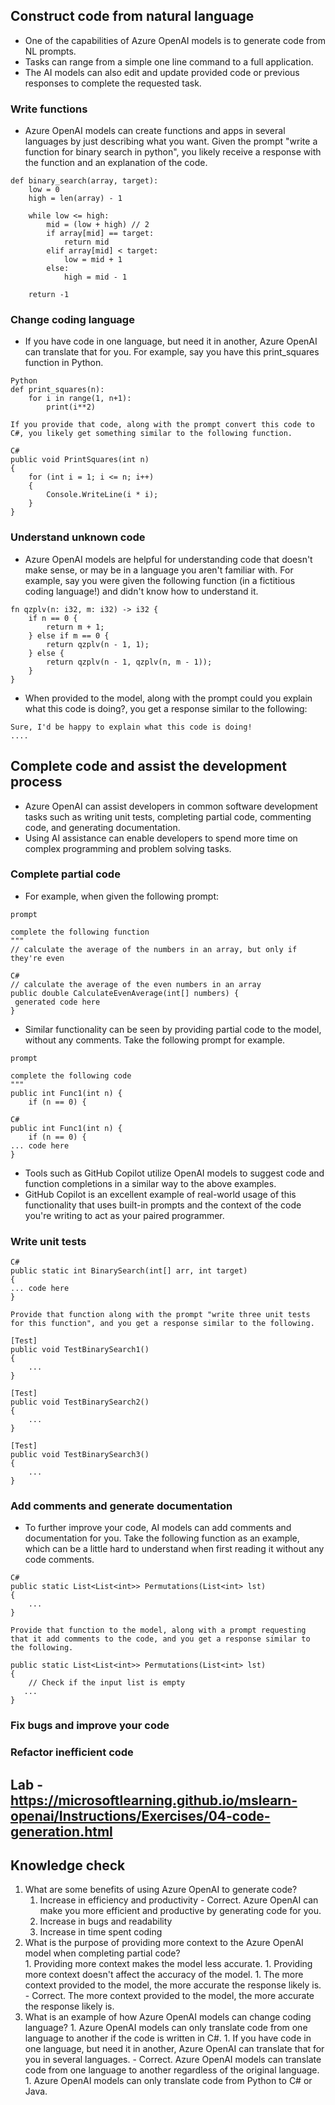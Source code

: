 ## Construct code from natural language
* One of the capabilities of Azure OpenAI models is to generate code from NL prompts. 
* Tasks can range from a simple one line command to a full application. 
* The AI models can also edit and update provided code or previous responses to complete the requested task.

### Write functions
* Azure OpenAI models can create functions and apps in several languages by just describing what you want. Given the prompt "write a function for binary search in python", you likely receive a response with the function and an explanation of the code.
```
def binary_search(array, target):  
    low = 0  
    high = len(array) - 1  
  
    while low <= high:  
        mid = (low + high) // 2  
        if array[mid] == target:  
            return mid  
        elif array[mid] < target:  
            low = mid + 1  
        else:  
            high = mid - 1  
  
    return -1  
```
### Change coding language
* If you have code in one language, but need it in another, Azure OpenAI can translate that for you. For example, say you have this print_squares function in Python.
```
Python
def print_squares(n):  
    for i in range(1, n+1):  
        print(i**2)   

If you provide that code, along with the prompt convert this code to C#, you likely get something similar to the following function.

C#
public void PrintSquares(int n)  
{  
    for (int i = 1; i <= n; i++)  
    {  
        Console.WriteLine(i * i);  
    }  
}  
```

### Understand unknown code
* Azure OpenAI models are helpful for understanding code that doesn't make sense, or may be in a language you aren't familiar with. For example, say you were given the following function (in a fictitious coding language!) and didn't know how to understand it.
```
fn qzplv(n: i32, m: i32) -> i32 {
    if n == 0 {
        return m + 1;
    } else if m == 0 {
        return qzplv(n - 1, 1);
    } else {
        return qzplv(n - 1, qzplv(n, m - 1));
    }
}
```
* When provided to the model, along with the prompt could you explain what this code is doing?, you get a response similar to the following:
```
Sure, I'd be happy to explain what this code is doing!
....
```

## Complete code and assist the development process
* Azure OpenAI can assist developers in common software development tasks such as writing unit tests, completing partial code, commenting code, and generating documentation. 
* Using AI assistance can enable developers to spend more time on complex programming and problem solving tasks.

### Complete partial code
* For example, when given the following prompt:
```
prompt

complete the following function    
"""    
// calculate the average of the numbers in an array, but only if they're even    

C#
// calculate the average of the even numbers in an array  
public double CalculateEvenAverage(int[] numbers) {  
 generated code here
}
```
* Similar functionality can be seen by providing partial code to the model, without any comments. Take the following prompt for example.
```
prompt

complete the following code  
"""  
public int Func1(int n) {  
    if (n == 0) { 

C#
public int Func1(int n) {  
    if (n == 0) {  
... code here
}
```

* Tools such as GitHub Copilot utilize OpenAI models to suggest code and function completions in a similar way to the above examples.
* GitHub Copilot is an excellent example of real-world usage of this functionality that uses built-in prompts and the context of the code you're writing to act as your paired programmer.

### Write unit tests
```
C#
public static int BinarySearch(int[] arr, int target)
{
... code here
}

Provide that function along with the prompt "write three unit tests for this function", and you get a response similar to the following.

[Test]  
public void TestBinarySearch1()  
{  
    ...  
}  

[Test]  
public void TestBinarySearch2()  
{  
    ...  
}  

[Test]  
public void TestBinarySearch3()  
{  
    ...  
}  
```

### Add comments and generate documentation
* To further improve your code, AI models can add comments and documentation for you. Take the following function as an example, which can be a little hard to understand when first reading it without any code comments.
```
C#
public static List<List<int>> Permutations(List<int> lst)  
{  
    ...
}  

Provide that function to the model, along with a prompt requesting that it add comments to the code, and you get a response similar to the following.

public static List<List<int>> Permutations(List<int> lst)  
{  
    // Check if the input list is empty  
   ...
}  
```
### Fix bugs and improve your code
### Refactor inefficient code

## Lab - https://microsoftlearning.github.io/mslearn-openai/Instructions/Exercises/04-code-generation.html

## Knowledge check
1. What are some benefits of using Azure OpenAI to generate code? 
    1. Increase in efficiency and productivity - Correct. Azure OpenAI can make you more efficient and productive by generating code for you.
    1. Increase in bugs and readability
    1. Increase in time spent coding
1. What is the purpose of providing more context to the Azure OpenAI model when completing partial code?         
        1. Providing more context makes the model less accurate.
        1. Providing more context doesn't affect the accuracy of the model.
        1. The more context provided to the model, the more accurate the response likely is. - Correct. The more context provided to the model, the more accurate the response likely is.
1. What is an example of how Azure OpenAI models can change coding language? 
        1. Azure OpenAI models can only translate code from one language to another if the code is written in C#.
        1. If you have code in one language, but need it in another, Azure OpenAI can translate that for you in several languages. - Correct. Azure OpenAI models can translate code from one language to another regardless of the original language.
        1. Azure OpenAI models can only translate code from Python to C# or Java.

